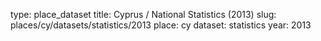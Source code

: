 type: place_dataset
title: Cyprus / National Statistics (2013)
slug: places/cy/datasets/statistics/2013
place: cy
dataset: statistics
year: 2013
